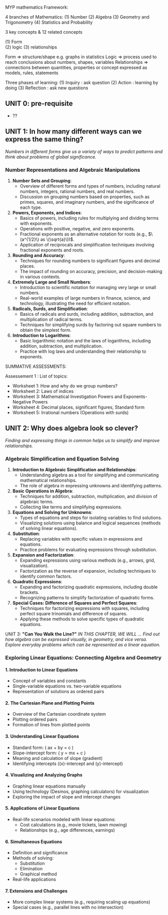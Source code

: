 
MYP mathematics Framework: 

4 branches of Mathematics: 
(1) Number
(2) Algebra
(3) Geometry and Trigonometry 
(4) Statistics and Probability 

3 key concepts & 12 related concepts 

(1) Form  
(2) logic 
(3) relationships 

Form => structure/shape e.g. graphs in statistics
Logic => process used to reach conclusions about numbers, shapes, variables
Relationships => connections between quantities, properties or concept expressed as models, rules, statements

Three phases of learning: 
(1) Inquiry : ask question 
(2) Action : learning by doing 
(3) Reflection : ask new questions




## UNIT 0: pre-requisite 
- ?? 


## UNIT 1: In how many different ways can we express the same thing?
*Numbers in different forms give us a variety of ways to predict patterns and think about problems of global significance.*

### Number Representations and Algebraic Manipulations

1. **Number Sets and Grouping**:
   - Overview of different forms and types of numbers, including natural numbers, integers, rational numbers, and real numbers.
   - Discussion on grouping numbers based on properties, such as primes, squares, and imaginary numbers, and the significance of each type.
2. **Powers, Exponents, and Indices**:
   - Basics of powers, including rules for multiplying and dividing terms with exponents.
   - Operations with positive, negative, and zero exponents.
   - Fractional exponents as an alternative notation for roots (e.g., $\(a^{1/2}\) as \(\sqrt{a}\))$.
   - Application of reciprocals and simplification techniques involving fractional exponents and roots.
3. **Rounding and Accuracy**:
   - Techniques for rounding numbers to significant figures and decimal places.
   - The impact of rounding on accuracy, precision, and decision-making in various contexts.
4. **Extremely Large and Small Numbers**:
   - Introduction to scientific notation for managing very large or small numbers.
   - Real-world examples of large numbers in finance, science, and technology, illustrating the need for efficient notation.
5. **Radicals, Surds, and Simplification**:
   - Basics of radicals and surds, including addition, subtraction, and multiplication of radical terms.
   - Techniques for simplifying surds by factoring out square numbers to obtain the simplest form.
6. **Introduction to Logarithms**:
   - Basic logarithmic notation and the laws of logarithms, including addition, subtraction, and multiplication.
   - Practice with log laws and understanding their relationship to exponents.


SUMMATIVE ASSESSMENTS: 

Assessement 1 : List of topics:

- Worksheet 1: How and why do we group numbers? 
- Worksheet 2: Laws of indices
- Worksheet 3: Mathematical Investigation Powers and Exponents-Negative Powers 
- Worksheet 4: Decimal places, significant figures, Standard form 
- Worksheet 5: Irrational numbers (Operations with surds) 


## UNIT 2: Why does algebra look so clever?
*Finding and expressing things in common helps us to simplify and improve relationships.*
### Algebraic Simplification and Equation Solving

  
1. **Introduction to Algebraic Simplification and Relationships**:
   - Understanding algebra as a tool for simplifying and communicating mathematical relationships.
   - The role of algebra in expressing unknowns and identifying patterns.
2. **Basic Operations in Algebra**:
   - Techniques for addition, subtraction, multiplication, and division of algebraic terms.
   - Collecting like terms and simplifying expressions.
3. **Equations and Solving for Unknowns**:
   - Types of equations and steps for isolating variables to find solutions.
   - Visualizing solutions using balance and logical sequences (methods of solving linear equations).
4. **Substitution**:
   - Replacing variables with specific values in expressions and equations.
   - Practice problems for evaluating expressions through substitution.
5. **Expansion and Factorization**:
   - Expanding expressions using various methods (e.g., arrows, grid, visualization).
   - Factorization as the reverse of expansion, including techniques to identify common factors.
6. **Quadratic Expressions**:
   - Expanding and factorizing quadratic expressions, including double brackets.
   - Recognizing patterns to simplify factorization of quadratic forms.
7. **Special Cases: Difference of Squares and Perfect Squares**:
   - Techniques for factorizing expressions with squares, including perfect square trinomials and difference of squares.
   - Applying these methods to solve specific types of quadratic equations.


UNIT 3: **"Can You Walk the Line?"**
*IN THIS CHAPTER, WE WILL ...*
*Find out how algebra can be expressed visually, in geometry, and vice versa.*
*Explore everyday problems which can be represented as a linear equation.*

### Exploring Linear Equations: Connecting Algebra and Geometry

#### 1. **Introduction to Linear Equations**
   - Concept of variables and constants
   - Single-variable equations vs. two-variable equations
   - Representation of solutions as ordered pairs

#### 2. **The Cartesian Plane and Plotting Points**
   - Overview of the Cartesian coordinate system
   - Plotting ordered pairs
   - Formation of lines from plotted points

#### 3. **Understanding Linear Equations**
   - Standard form: \( ax + by = c \)
   - Slope-intercept form: \( y = mx + c \)
   - Meaning and calculation of slope (gradient)
   - Identifying intercepts (\(x\)-intercept and \(y\)-intercept)

#### 4. **Visualizing and Analyzing Graphs**
   - Graphing linear equations manually
   - Using technology (Desmos, graphing calculators) for visualization
   - Exploring the impact of slope and intercept changes

#### 5. **Applications of Linear Equations**
   - Real-life scenarios modeled with linear equations:
     - Cost calculations (e.g., movie tickets, lawn mowing)
     - Relationships (e.g., age differences, earnings)

#### 6. **Simultaneous Equations**
   - Definition and significance
   - Methods of solving:
     - Substitution
     - Elimination
     - Graphical method
   - Real-life applications

#### 7. **Extensions and Challenges**
   - More complex linear systems (e.g., requiring scaling up equations)
   - Special cases (e.g., parallel lines with no intersection)

